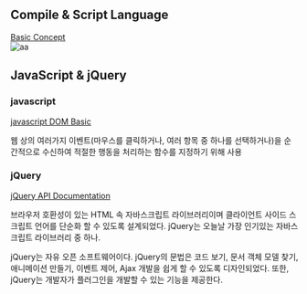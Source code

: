 
Compile & Script Language 
---
[Basic Concept](https://m.blog.naver.com/PostView.nhn?blogId=koreaitdt&logNo=221695062174&proxyReferer=https:%2F%2Fm.search.naver.com%2Fsearch.naver%3Fquery%3D%25EC%258A%25A4%25ED%2581%25AC%25EB%25A6%25BD%25ED%258A%25B8%2B%25EC%2596%25B8%25EC%2596%25B4%2B%25EC%25A2%2585%25EB%25A5%2598%26where%3Dm%26sm%3Dmob_hty.idx%26qdt%3D1)   
![aa](https://mblogthumb-phinf.pstatic.net/MjAxOTExMDFfMTE2/MDAxNTcyNTg2MTMzNDYw.AsrScEMTQfk-U_wl0A_4659EwL7jFMtBcZPBaOYUc_og.4hf0TQYgFaiaf1cCMijiM5ELrGZ90FiP4Fw_I9EJX20g.PNG.koreaitdt/%ED%94%84%EB%A1%9C%EA%B7%B8%EB%9E%98%EB%B0%8D_%EC%96%B8%EC%96%B4_%EB%B6%84%EB%A5%98.png?type=w800)


JavaScript & jQuery
---

### javascript
[javascript DOM Basic](https://www.w3schools.com/js/js_htmldom_document.asp)     

웹 상의 여러가지 이벤트(마우스를 클릭하거나, 여러 항목 중 하나를 선택하거나)을 순간적으로 수신하여 적절한 행동을 처리하는 함수를 지정하기 위해 사용

### jQuery
[jQuery API Documentation](https://api.jquery.com/)     

브라우저 호환성이 있는 HTML 속 자바스크립트 라이브러리이며 클라이언트 사이드 스크립트 언어를 단순화 할 수 있도록 설계되었다.  jQuery는 오늘날 가장 인기있는 자바스크립트 라이브러리 중 하나.

jQuery는 자유 오픈 소프트웨어이다. jQuery의 문법은 코드 보기, 문서 객체 모델 찾기, 애니메이션 만들기, 이벤트 제어, Ajax 개발을 쉽게 할 수 있도록 디자인되었다. 또한, jQuery는 개발자가 플러그인을 개발할 수 있는 기능을 제공한다.
